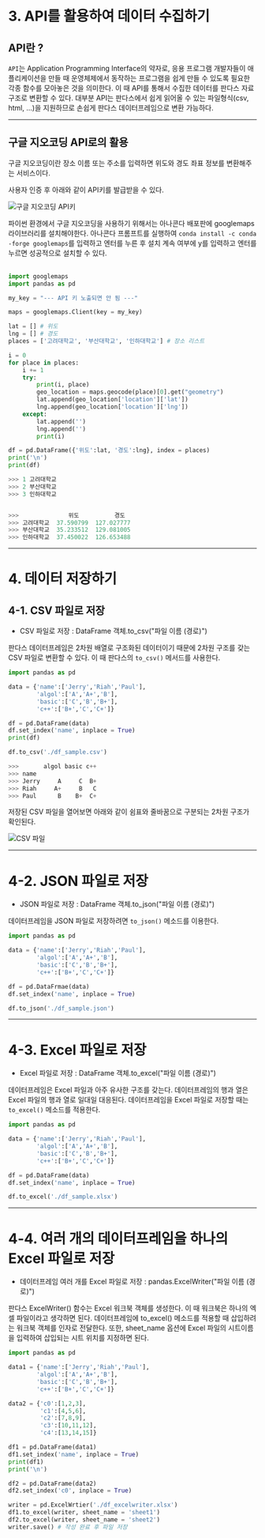# **3. API를 활용하여 데이터 수집하기**

## **API란 ?**
`API`는 Application Programming Interface의 약자로, 응용 프로그램 개발자들이 애플리케이션을 만들 때 운영체제에서 동작하는 프로그램을 쉽게 만들 수 있도록 필요한 각종 함수를 모아놓은 것을 의미한다. 이 때 API를 통해서 수집한 데이터를 판다스 자료구조로 변환할 수 있다. 대부분 API는 판다스에서 쉽게 읽어올 수 있는 파일형식(csv, html, ...)을 지원하므로 손쉽게 판다스 데이터프레임으로 변환 가능하다.

___

## **구글 지오코딩 API로의 활용**

구글 지오코딩이란 장소 이름 또는 주소를 입력하면 위도와 경도 좌표 정보를 변환해주는 서비스이다.

사용자 인증 후 아래와 같이 API키를 발급받을 수 있다.

![구글 지오코딩 API키](https://drive.google.com/uc?id=1zigNlX28TQkDFOpoWjcblHIV__SXdKhJ)

파이썬 환경에서 구글 지오코딩을 사용하기 위해서는 아나콘다 배포판에 googlemaps 라이브러리를 설치해야한다. 아나콘다 프롬프트를 실행하여 `conda install -c conda -forge googlemaps`를 입력하고 엔터를 누른 후 설치 계속 여부에 y를 입력하고 엔터를 누르면 성공적으로 설치할 수 있다.<br> 
<br>

```python
import googlemaps
import pandas as pd

my_key = "--- API 키 노출되면 안 됨 ---"

maps = googlemaps.Client(key = my_key)

lat = [] # 위도
lng = [] # 경도
places = ['고려대학교', '부산대학교', '인하대학교'] # 장소 리스트

i = 0
for place in places:
    i += 1
    try:
        print(i, place)
        geo_location = maps.geocode(place)[0].get("geometry")
        lat.append(geo_location['location']['lat'])
        lng.append(geo_location['location']['lng'])
    except:
        lat.append('')
        lng.append('')
        print(i)

df = pd.DataFrame({'위도':lat, '경도':lng}, index = places)
print('\n')
print(df)

>>> 1 고려대학교
>>> 2 부산대학교
>>> 3 인하대학교


>>>              위도          경도
>>> 고려대학교  37.590799  127.027777
>>> 부산대학교  35.233512  129.081005
>>> 인하대학교  37.450022  126.653488
```

___

# **4. 데이터 저장하기**

## **4-1. CSV 파일로 저장**

* CSV 파일로 저장 : DataFrame 객체.to_csv("파일 이름 (경로)")

판다스 데이터프레임은 2차원 배열로 구조화된 데이터이기 때문에 2차원 구조를 갖는 CSV 파일로 변환할 수 있다. 이 때 판다스의 `to_csv()` 메서드를 사용한다.

```python
import pandas as pd

data = {'name':['Jerry','Riah','Paul'],
        'algol':['A','A+','B'],
        'basic':['C','B','B+'],
        'c++':['B+','C','C+']}

df = pd.DataFrame(data)
df.set_index('name', inplace = True)
print(df)

df.to_csv('./df_sample.csv')

>>>       algol basic c++
>>> name                 
>>> Jerry     A     C  B+
>>> Riah     A+     B   C
>>> Paul      B    B+  C+
```

저장된 CSV 파일을 열어보면 아래와 같이 쉼표와 줄바꿈으로 구분되는 2차원 구조가 확인된다.

![CSV 파일](https://drive.google.com/uc?id=1_6S1JlnK-Xs_gvMKw_yfQ8Uf3g-9BYao)

___

# **4-2. JSON 파일로 저장**

* JSON 파일로 저장 : DataFrame 객체.to_json("파일 이름 (경로)")

데이터프레임을 JSON 파일로 저장하려면 `to_json()` 메소드를 이용한다.

```python
import pandas as pd

data = {'name':['Jerry','Riah','Paul'],
        'algol':['A','A+','B'],
        'basic':['C','B','B+'],
        'c++':['B+','C','C+']}

df = pd.DataFrmae(data)
df.set_index('name', inplace = True)

df.to_json('./df_sample.json')
```

___

# **4-3. Excel 파일로 저장**

* Excel 파일로 저장 : DataFrame 객체.to_excel("파일 이름 (경로)")

데이터프레임은 Excel 파일과 아주 유사한 구조를 갖는다. 데이터프레임의 행과 열은 Excel 파일의 행과 열로 일대일 대응된다. 데이터프레임을 Excel 파일로 저장할 때는 `to_excel()` 메소드를 적용한다.

```python
import pandas as pd

data = {'name':['Jerry','Riah','Paul'],
        'algol':['A','A+','B'],
        'basic':['C','B','B+'],
        'c++':['B+','C','C+']}

df = pd.DataFrame(data)
df.set_index('name', inplace = True)

df.to_excel('./df_sample.xlsx')
```

___

# **4-4. 여러 개의 데이터프레임을 하나의 Excel 파일로 저장**

* 데이터프레임 여러 개를 Excel 파일로 저장 : pandas.ExcelWriter("파일 이름 (경로)")

판다스 ExcelWriter() 함수는 Excel 워크북 객체를 생성한다. 이 때 워크북은 하나의 엑셀 파일이라고 생각하면 된다. 데이터프레임에 to_excel() 메소드를 적용할 때 삽입하려는 워크북 객체를 인자로 전달한다. 또한, sheet_name 옵션에 Excel 파일의 시트이름을 입력하여 삽입되는 시트 위치를 지정하면 된다.

```python
import pandas as pd

data1 = {'name':['Jerry','Riah','Paul'],
        'algol':['A','A+','B'],
        'basic':['C','B','B+'],
        'c++':['B+','C','C+']}

data2 = {'c0':[1,2,3],
         'c1':[4,5,6],
         'c2':[7,8,9],
         'c3':[10,11,12],
         'c4':[13,14,15]}

df1 = pd.DataFrame(data1)
df1.set_index('name', inplace = True)
print(df1)
print('\n')

df2 = pd.DataFrame(data2)
df2.set_index('c0', inplace = True)

writer = pd.ExcelWrtier('./df_excelwriter.xlsx')
df1.to_excel(writer, sheet_name = 'sheet1')
df2.to_excel(writer, sheet_name = 'sheet2')
writer.save() # 작성 완료 후 파일 저장
```
